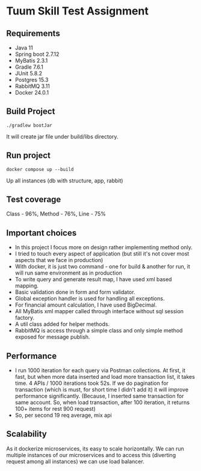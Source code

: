 # Tuum Skill Test Assignment

## Requirements
* Java 11
* Spring boot 2.7.12
* MyBatis 2.3.1
* Gradle 7.6.1
* JUnit 5.8.2
* Postgres 15.3
* RabbitMQ 3.11
* Docker 24.0.1

## Build Project
`./gradlew bootJar`

It will create jar file under build/libs directory.

## Run project
`docker compose up --build`

Up all instances (db with structure, app, rabbit)

## Test coverage
Class - 96%, Method - 76%, Line - 75%

## Important choices
- In this project I focus more on design rather implementing method only.
- I tried to touch every aspect of application (but still it's not cover most aspects that we face in production)
- With docker, it is just two command - one for build & another for run, it will run same environment as in production
- To write query and generate result map, I have used xml based mapping.
- Basic validation done in form and form validator.
- Global exception handler is used for handling all exceptions.
- For financial amount calculation, I have used BigDecimal.
- All MyBatis xml mapper called through interface without sql session factory.
- A util class added for helper methods.
- RabbitMQ is access through a simple class and only simple method exposed for message publish.

## Performance
- I run 1000 iteration for each query via Postman collections. At first, it fast, but when more data inserted and load more transaction list, it
takes time. 4 APIs / 1000 iterations took 52s. If we do pagination for transaction (which is must, for short time I didn't add it)
  it will improve performance significantly. (Because, I inserted same transaction for same account. So, when load transaction,
  after 100 iteration, it returns 100+ items for rest 900 request)
- So, per second 19 req average, mix api

## Scalability
As it dockerize microservices, its easy to scale horizontally. We can run multiple instances of our microservices and to
access this (diverting request among all instances) we can use load balancer.
